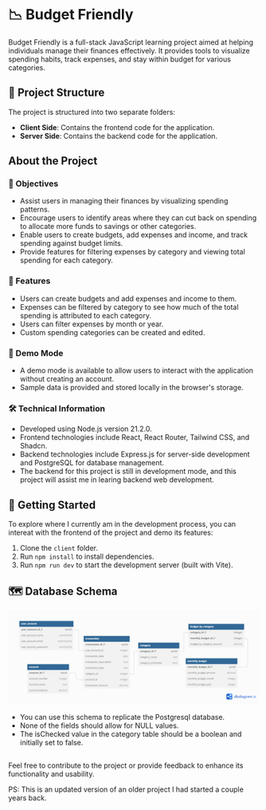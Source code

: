 # 📉 Budget Friendly

Budget Friendly is a full-stack JavaScript learning project aimed at helping individuals manage their finances effectively. It provides tools to visualize spending habits, track expenses, and stay within budget for various categories.

## 📁 Project Structure

The project is structured into two separate folders:

- **Client Side**: Contains the frontend code for the application.
- **Server Side**: Contains the backend code for the application.

## About the Project

### 🎯 Objectives

- Assist users in managing their finances by visualizing spending patterns.
- Encourage users to identify areas where they can cut back on spending to allocate more funds to savings or other categories.
- Enable users to create budgets, add expenses and income, and track spending against budget limits.
- Provide features for filtering expenses by category and viewing total spending for each category.

### 🚀 Features

- Users can create budgets and add expenses and income to them.
- Expenses can be filtered by category to see how much of the total spending is attributed to each category.
- Users can filter expenses by month or year.
- Custom spending categories can be created and edited.

### 🎉 Demo Mode

- A demo mode is available to allow users to interact with the application without creating an account.
- Sample data is provided and stored locally in the browser's storage.

### 🛠️ Technical Information

- Developed using Node.js version 21.2.0.
- Frontend technologies include React, React Router, Tailwind CSS, and Shadcn.
- Backend technologies include Express.js for server-side development and PostgreSQL for database management.
- The backend for this project is still in development mode, and this project will assist me in learing backend web development.

## 🚀 Getting Started

To explore where I currently am in the development process, you can intereat with the frontend of the project and demo its features:

1. Clone the `client` folder.
2. Run `npm install` to install dependencies.
3. Run `npm run dev` to start the development server (built with Vite).

## :world_map: Database Schema

![Database Schema](/extras/budgetFriendlyDatabaseSchema.png)

- You can use this schema to replicate the Postgresql database.
- None of the fields should allow for NULL values.
- The isChecked value in the category table should be a boolean and initially set to false.

##

Feel free to contribute to the project or provide feedback to enhance its functionality and usability.

PS: This is an updated version of an older project I had started a couple years back.
